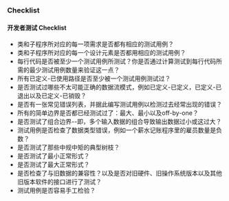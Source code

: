 
### Checklist

#### 开发者测试 Checklist

- 类和子程序所对应的每一项需求是否都有相应的测试用例？
- 类和子程序所对应的每一个设计元素是否都用相应的测试用例？
- 每行代码是否被至少一个测试用例所测试？你是否通过计算测试到每行代码所需的最少测试用例数量来验证这一点？
- 所有已定义-已使用路径是否至少被一个测试用例测试过？
- 是否测试过哪些不太可能正确的数据流模式，例如已定义-已定义，已定义-已退出以及已定义-已销毁？
- 是否有一张常见错误列表，并据此编写测试用例以检测过去经常出现的错误？
- 所有的简单边界是否都已经测试过了：最大、最小以及off-by-one？
- 是否测试了组合边界--即，多个输入数据的组合导致输出数据过小或这过大？
- 测试用例是否检查了数据类型错误，例如一个薪水记账程序里的雇员数量是负数？
- 是否测试了那些中规中矩的典型树枝？
- 是否测试了最小正常形式？
- 是否测试了最大正常形式？
- 是否检查了与旧数据的兼容性？以及是否对旧硬件、旧操作系统版本以及其他旧版本软件的接口进行了测试？
- 测试用例是否容易手工检验？